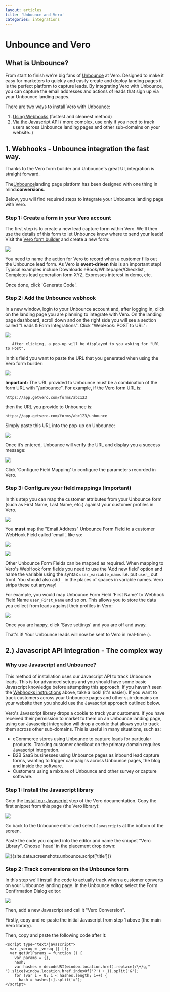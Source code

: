 ```yaml
---
layout: articles
title: 'Unbounce and Vero'
categories: integrations
---
```


# Unbounce and Vero

## What is Unbounce?
From start to finish we're big fans of [Unbounce](http://try.unbounce.com/) at Vero. Designed to make it easy for marketers to quickly and easily create and deploy landing pages it is the perfect platform to capture leads. By integrating Vero with Unbounce, you can capture the email addresses and actions of leads that sign up via your Unbounce landing pages.

There are two ways to install Vero with Unbounce:

1. [Using Webhooks](#webhooks) (fastest and cleanest method)
2. [Via the Javascript API](#javascript_api) ( more complex, use only if you need to track users across Unbounce landing pages and other sub-domains on your website..)


## 1. <a name="webhooks"></a>Webhooks - Unbounce integration the fast way.

Thanks to the Vero form builder and Unbounce's great UI, integration is straight forward.

The[Unbounce](http://try.unbounce.com/with-sendloop/)landing page platform has been designed with one thing in mind:**conversions**.

Below, you will find required steps to integrate your Unbounce landing page with Vero.

### Step 1: Create a form in your Vero account

The first step is to create a new lead capture form within Vero. We'll then use the details of this form to let Unbounce know where to send your leads!
Visit the [Vero form builder](https://app.getvero.com/tools/forms/new) and create a new form:

![](https://s3.amazonaws.com/helpjuice_production/uploads/upload/image/742/903/Screen_Shot_2013-02-18_at_10.04.17_AM.png)

You need to name the action for Vero to record when a customer fills out the Unbounce lead form. As Vero is **event-driven** this is an important step! Typical examples include
Downloads eBook/Whitepaper/Checklist, Completes lead generation form XYZ, Expresses interest in demo, etc.

Once done, click 'Generate Code'.

### Step 2: Add the Unbounce webhook

In a new window, login to your Unbounce account and, after logging in, click on the landing page you are planning to integrate with Vero.
On the landing page dashboard, scroll down and on the right side you will see a section called "Leads & Form Integrations". Click "WebHook: POST to URL":


![](https://s3.amazonaws.com/helpjuice_production/uploads/upload/image/742/904/ss5.png)

       After clicking, a pop-up will be displayed to you asking for "URl to Post".


In this field you want to paste the URL that you generated when using the Vero form builder:


![](https://s3.amazonaws.com/helpjuice_production/uploads/upload/image/742/905/Screen_Shot_2013-02-18_at_10.08.24_AM.png)


**Important:**
The URL provided to Unbounce must be a combination of the form URL with "/unbounce". For example, if the Vero form URL is:

  `https://app.getvero.com/forms/abc123`

then the URL you provide to Unbounce is:

`https://app.getvero.com/forms/abc123/unbounce`

Simply paste this URL into the pop-up on Unbounce:


![](https://s3.amazonaws.com/helpjuice_production/uploads/upload/image/742/906/ss6.png)

Once it’s entered, Unbounce will verify the URL and display you a success message:


![](https://s3.amazonaws.com/helpjuice_production/uploads/upload/image/742/907/ss7.png)

Click 'Configure Field Mapping' to configure the parameters recorded in Vero.

### Step 3: Configure your field mappings (Important)

In this step you can map the customer attributes from your Unbounce form (such as First Name, Last Name, etc.) against your customer profiles in Vero.

![](https://s3.amazonaws.com/helpjuice_production/uploads/upload/image/742/908/Screen_Shot_2013-02-18_at_10.12.58_AM.png)

You **must** map the "Email Address" Unbounce Form Field to a customer WebHook Field called 'email', like so:

![](https://s3.amazonaws.com/helpjuice_production/uploads/upload/image/742/910/Screen_Shot_2013-02-18_at_10.13.57_AM.png)

![](https://s3.amazonaws.com/helpjuice_production/uploads/upload/image/742/911/Screen_Shot_2013-02-18_at_10.14.04_AM.png)

Other Unbounce Form Fields can be mapped as required. When mapping to Vero's WebHook form fields you need to use the 'Add new field' option and name the variable using the syntax `user_variable_name`. I.e. put `user_` out front. You should also add `_` in the places of spaces in variable names. Vero strips these out anyway!

For example, you would map Unbounce Form Field 'First Name' to Webhook Field Name `user_First_Name` and so on. This allows you to store the data you collect from leads against their profiles in Vero:


![](https://s3.amazonaws.com/helpjuice_production/uploads/upload/image/742/912/Screen_Shot_2013-02-18_at_10.17.39_AM.png)

Once you are happy, click 'Save settings' and you are off and away.

That's it! Your Unbounce leads will now be sent to Vero in real-time :).



## 2.) <a name="javascript_api"></a>Javascript API Integration - The complex way

### Why use Javascript and Unbounce?

This method of installation uses our Javascript API to track Unbounce leads. This is for advanced setups and you should have some basic Javascript knowledge before attempting this approach. If you haven't seen the [Webhooks instructions](#webhooks) above, take a look! (it's easier). If you want to track customers across your Unbounce pages and other sub-domains on your website then you should use the Javascript approach outlined below.

Vero's Javascript library drops a cookie to track your customers. If you have received their permission to market to them on an Unbounce landing page, using our Javascript integration will drop a cookie that allows you to track them across other sub-domains. This is useful in many situations, such as:

- eCommerce stores using Unbounce to capture leads for particular products. Tracking customer checkout on the primary domain requires Javascript integration.
- B2B SaaS businesses using Unbounce pages as inbound lead capture forms, wanting to trigger campaigns across Unbounce pages, the blog and inside the software.
- Customers using a mixture of Unbounce and other survey or capture software.

### Step 1: Install the Javascript library

Goto the [Install our Javascript](http://www.getvero.com/docs/install-our-javascript-snippet) step of the Vero documentation. Copy the first snippet from this page (the Vero library):

![](https://s3.amazonaws.com/helpjuice_production/uploads/upload/image/742/2617/Screen_Shot_2013-11-20_at_10.02.44_am.png)

Go back to the Unbounce editor and select `Javascripts` at the bottom of the screen.

Paste the code you copied into the editor and name the snippet "Vero Library". Choose 'head' in the placement drop down:

![{{site.data.screenshots.unbounce.script['title']}}]({{site.data.screenshots.unbounce.script.image}})

### Step 2: Track conversions on the Unbounce form

In this step we'll install the code to actually track when a customer converts on your Unbounce landing page. In the Unbounce editor, select the Form Confirmation Dialog editor:

![](https://s3.amazonaws.com/helpjuice_production/uploads/upload/image/742/2619/Screen_Shot_2013-11-20_at_10.08.49_am.png)

Then, add a new Javascript and call it "Vero Conversion".

Firstly, copy and re-paste the initial Javascript from step 1 above (the main Vero library).

Then, copy and paste the following code after it:

    <script type="text/javascript">
      var _veroq = _veroq || [];
      var getUrlParams = function () {
        var params = {},
        hash;
        var hashes = decodeURI(window.location.href).replace(/\+/g," ").slice(window.location.href.indexOf('?') + 1).split('&');
        for (var i = 0; i < hashes.length; i++) {
          hash = hashes[i].split('=');
    </script>


